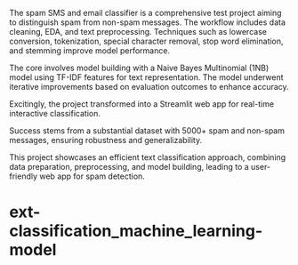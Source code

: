The spam SMS and email classifier is a comprehensive test project aiming to distinguish spam from non-spam messages. The workflow includes data cleaning, EDA, and text preprocessing. Techniques such as lowercase conversion, tokenization, special character removal, stop word elimination, and stemming improve model performance.

The core involves model building with a Naive Bayes Multinomial (1NB) model using TF-IDF features for text representation. The model underwent iterative improvements based on evaluation outcomes to enhance accuracy.

Excitingly, the project transformed into a Streamlit web app for real-time interactive classification.

Success stems from a substantial dataset with 5000+ spam and non-spam messages, ensuring robustness and generalizability.

This project showcases an efficient text classification approach, combining data preparation, preprocessing, and model building, leading to a user-friendly web app for spam detection.





# ext-classification_machine_learning-model
